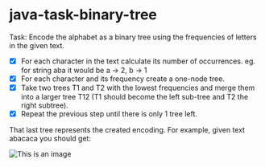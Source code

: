 # java-task-binary-tree

Task: Encode the alphabet as a binary tree using the frequencies of letters in the given text.

-[x] For each character in the text calculate its number of occurrences.
eg. for string aba it would be a -> 2, b -> 1
- [x] For each character and its frequency create a one-node tree.
- [x] Take two trees T1 and T2 with the lowest frequencies and merge them into a larger tree T12
(T1 should become the left sub-tree and T2 the right subtree).
- [x] Repeat the previous step until there is only 1 tree left.

That last tree represents the created encoding. For example, given text abacaca you should get:

![This is an image](https://myoctocat.com/assets/images/base-octocat.svg)
